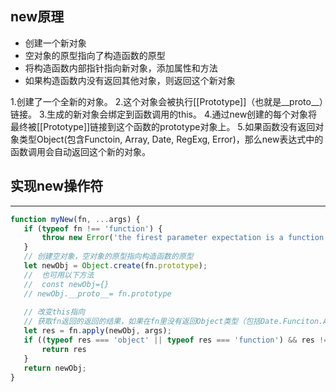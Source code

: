  ## new原理
  - 创建一个新对象
  - 空对象的原型指向了构造函数的原型
  - 将构造函数内部指针指向新对象，添加属性和方法
  - 如果构造函数内没有返回其他对象，则返回这个新对象
 
1.创建了一个全新的对象。
2.这个对象会被执行[[Prototype]]（也就是__proto__）链接。
3.生成的新对象会绑定到函数调用的this。
4.通过new创建的每个对象将最终被[[Prototype]]链接到这个函数的prototype对象上。
5.如果函数没有返回对象类型Object(包含Functoin, Array, Date, RegExg, Error)，那么new表达式中的函数调用会自动返回这个新的对象。
 ## 实现new操作符
 ---

 ```js
function myNew(fn, ...args) {
    if (typeof fn !== 'function') {
        throw new Error('the firest parameter expectation is a function')
    }
    // 创建空对象，空对象的原型指向构造函数的原型
    let newObj = Object.create(fn.prototype);
    //  也可用以下方法
    //  const newObj={}
    // newObj.__proto__= fn.prototype
    
    // 改变this指向
    // 获取fn返回的返回的结果，如果在fn里没有返回Object类型（包括Date.Funciton.Array.Error.RegExp）则会直接返回这些值。否则返回新的对象，即newObj
    let res = fn.apply(newObj, args);
    if ((typeof res === 'object' || typeof res === 'function') && res !== null) {
        return res
    }
    return newObj;
}
 ```